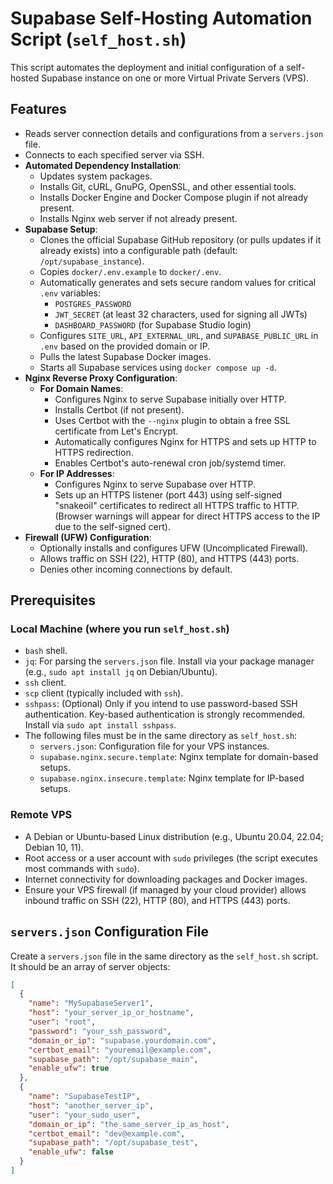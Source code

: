 # Supabase Self-Hosting Automation Script (`self_host.sh`)

This script automates the deployment and initial configuration of a self-hosted Supabase instance on one or more Virtual Private Servers (VPS).

## Features

-   Reads server connection details and configurations from a `servers.json` file.
-   Connects to each specified server via SSH.
-   **Automated Dependency Installation**:
    -   Updates system packages.
    -   Installs Git, cURL, GnuPG, OpenSSL, and other essential tools.
    -   Installs Docker Engine and Docker Compose plugin if not already present.
    -   Installs Nginx web server if not already present.
-   **Supabase Setup**:
    -   Clones the official Supabase GitHub repository (or pulls updates if it already exists) into a configurable path (default: `/opt/supabase_instance`).
    -   Copies `docker/.env.example` to `docker/.env`.
    -   Automatically generates and sets secure random values for critical `.env` variables:
        -   `POSTGRES_PASSWORD`
        -   `JWT_SECRET` (at least 32 characters, used for signing all JWTs)
        -   `DASHBOARD_PASSWORD` (for Supabase Studio login)
    -   Configures `SITE_URL`, `API_EXTERNAL_URL`, and `SUPABASE_PUBLIC_URL` in `.env` based on the provided domain or IP.
    -   Pulls the latest Supabase Docker images.
    -   Starts all Supabase services using `docker compose up -d`.
-   **Nginx Reverse Proxy Configuration**:
    -   **For Domain Names**:
        -   Configures Nginx to serve Supabase initially over HTTP.
        -   Installs Certbot (if not present).
        -   Uses Certbot with the `--nginx` plugin to obtain a free SSL certificate from Let's Encrypt.
        -   Automatically configures Nginx for HTTPS and sets up HTTP to HTTPS redirection.
        -   Enables Certbot's auto-renewal cron job/systemd timer.
    -   **For IP Addresses**:
        -   Configures Nginx to serve Supabase over HTTP.
        -   Sets up an HTTPS listener (port 443) using self-signed "snakeoil" certificates to redirect all HTTPS traffic to HTTP. (Browser warnings will appear for direct HTTPS access to the IP due to the self-signed cert).
-   **Firewall (UFW) Configuration**:
    -   Optionally installs and configures UFW (Uncomplicated Firewall).
    -   Allows traffic on SSH (22), HTTP (80), and HTTPS (443) ports.
    -   Denies other incoming connections by default.

## Prerequisites

### Local Machine (where you run `self_host.sh`)

-   `bash` shell.
-   `jq`: For parsing the `servers.json` file. Install via your package manager (e.g., `sudo apt install jq` on Debian/Ubuntu).
-   `ssh` client.
-   `scp` client (typically included with `ssh`).
-   `sshpass`: (Optional) Only if you intend to use password-based SSH authentication. Key-based authentication is strongly recommended. Install via `sudo apt install sshpass`.
-   The following files must be in the same directory as `self_host.sh`:
    -   `servers.json`: Configuration file for your VPS instances.
    -   `supabase.nginx.secure.template`: Nginx template for domain-based setups.
    -   `supabase.nginx.insecure.template`: Nginx template for IP-based setups.

### Remote VPS

-   A Debian or Ubuntu-based Linux distribution (e.g., Ubuntu 20.04, 22.04; Debian 10, 11).
-   Root access or a user account with `sudo` privileges (the script executes most commands with `sudo`).
-   Internet connectivity for downloading packages and Docker images.
-   Ensure your VPS firewall (if managed by your cloud provider) allows inbound traffic on SSH (22), HTTP (80), and HTTPS (443) ports.

## `servers.json` Configuration File

Create a `servers.json` file in the same directory as the `self_host.sh` script. It should be an array of server objects:

```json
[
  {
    "name": "MySupabaseServer1",
    "host": "your_server_ip_or_hostname",
    "user": "root",
    "password": "your_ssh_password",
    "domain_or_ip": "supabase.yourdomain.com",
    "certbot_email": "youremail@example.com",
    "supabase_path": "/opt/supabase_main",
    "enable_ufw": true
  },
  {
    "name": "SupabaseTestIP",
    "host": "another_server_ip",
    "user": "your_sudo_user",
    "domain_or_ip": "the_same_server_ip_as_host",
    "certbot_email": "dev@example.com",
    "supabase_path": "/opt/supabase_test",
    "enable_ufw": false
  }
]
